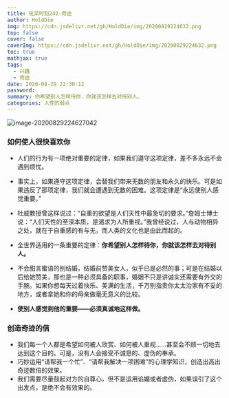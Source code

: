 ```yaml
---
title: 吼呆时刻242-奇迹
author: HoldDie
img: https://cdn.jsdelivr.net/gh/HoldDie/img/20200829224632.png
top: false
cover: false
coverImg: https://cdn.jsdelivr.net/gh/HoldDie/img/20200829224632.png
toc: true
mathjax: true
tags:
  - 兴趣
  - 奇迹
date: 2020-08-29 22:30:12
password:
summary: 你希望别人怎样待你，你就该怎样去对待别人。
categories: 人性的弱点
---
```




![image-20200829224627042](https://cdn.jsdelivr.net/gh/HoldDie/img/20200829224632.png)

### 如何使人很快喜欢你

- 人们的行为有一项绝对重要的定律，如果我们遵守这项定律，差不多永远不会遇到烦忧。

- 事实上，如果遵守这项定律，会替我们带来无数的朋友和永久的快乐。可是如果违反了那项定律，我们就会遭遇到无数的困难。这项定律是“永远使别人感觉重要。”
- 杜威教授曾这样说过：“自重的欲望是人们天性中最急切的要求。”詹姆士博士说：“人们天性的至深本质，是渴求为人所重视。”我曾经说过，人与动物相异之处，就在于自重感的有与无，而人类的文化也是由此而起的。
- 全世界适用的一条重要的定律：**你希望别人怎样待你，你就该怎样去对待别人。**
- 不会甜言蜜语的别结婚，结婚前赞美女人，似乎已是必然的事；可是在结婚以后给她赞美，那也是一种必须具备的职事，婚姻不只是讲诚实还需要有外交的手腕。如果你想每天过着快乐、美满的生活，千万别指责你太太治家有不妥的地方，或者拿她和你的母亲做毫无意义的比较。
- **使别人感觉到他的重要——必须真诚地这样做。**

### **创造奇迹的信**

- 我们每一个人都是希望如何被人欣赏、如何被人重视……甚至会不顾一切地去达到这个目的。可是，没有人会接受不诚恳的、虚伪的奉承。
- 巧妙运用“请帮我一个忙”、“请帮我解决一项困难”的心理学知识，创造出高出奇迹数倍的效果。
- 我们需要尽量鼓起对方的自尊心，但不是运用谄媚或者虚伪，如果误引了这个出发点，是绝不会有效果的。
